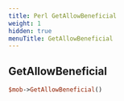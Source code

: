 ```yaml
---
title: Perl GetAllowBeneficial
weight: 1
hidden: true
menuTitle: GetAllowBeneficial
---
```

## GetAllowBeneficial
```perl
$mob->GetAllowBeneficial()
```